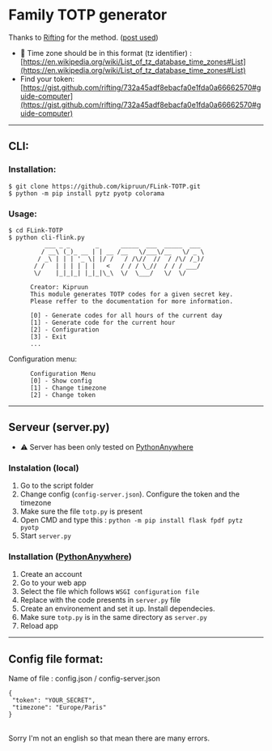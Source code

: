 
# Family TOTP generator
Thanks to [Rifting](https://gist.github.com/rifting) for the method. ([post used](https://gist.github.com/rifting/732a45adf8ebacfa0e1fda0a66662570?permalink_comment_id=5180196#gistcomment-5180196))

- 🚧 Time zone should be in this format (tz identifier) : [https://en.wikipedia.org/wiki/List_of_tz_database_time_zones#List](https://en.wikipedia.org/wiki/List_of_tz_database_time_zones#List) </br>
- Find your token: [https://gist.github.com/rifting/732a45adf8ebacfa0e1fda0a66662570#guide-computer](https://gist.github.com/rifting/732a45adf8ebacfa0e1fda0a66662570#guide-computer)
 ---
## CLI:
### Installation:
    $ git clone https://github.com/kipruun/FLink-TOTP.git
    $ python -m pip install pytz pyotp colorama
 
### Usage:

    $ cd FLink-TOTP
    $ python cli-flink.py
              ___ _ _       _      _____  ___  _____  ___ 
             / __\ (_)_ __ | | __ /__   \/___\/__   \/ _ \
            / _\ | | | '_ \| |/ /   / /\//  //  / /\/ /_)/
           / /   | | | | | |   <   / / / \_//  / / / ___/ 
           \/    |_|_|_| |_|_|\_\  \/  \___/   \/  \/
          
          Creator: Kipruun
          This module generates TOTP codes for a given secret key.
          Please reffer to the documentation for more information.
          
          [0] - Generate codes for all hours of the current day
          [1] - Generate code for the current hour
          [2] - Configuration
          [3] - Exit
          ...
Configuration menu:

          Configuration Menu
          [0] - Show config
          [1] - Change timezone
          [2] - Change token  

---

## Serveur (server.py)
- ⚠️ Server has been only tested on [PythonAnywhere](https://www.pythonanywhere.com)

### Instalation (local)
1. Go to the script folder
2. Change config (`config-server.json`). Configure the token and the timezone
3. Make sure the file `totp.py` is present
4. Open CMD and type this : `python -m pip install flask fpdf pytz pyotp`
5. Start `server.py`
### Installation ([PythonAnywhere](https://www.pythonanywhere.com))
1. Create an account
2. Go to your web app
3. Select the file which follows `WSGI configuration file`
4. Replace with the code presents in `server.py` file
5. Create an environement and set it up. Install dependecies.
6. Make sure `totp.py` is in the same directory as `server.py`
7. Reload app
--- 
## Config file format:
Name of file : config.json / config-server.json

    {
     "token": "YOUR_SECRET",
     "timezone": "Europe/Paris"
    }


<br/>
Sorry I'm not an english so that mean there are many errors.
